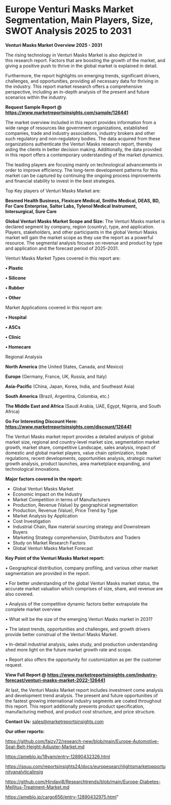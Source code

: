# Europe Venturi Masks Market Segmentation, Main Players, Size, SWOT Analysis 2025 to 2031

<Strong> Venturi Masks Market Overview 2025 - 2031</strong>

The rising technology in Venturi Masks Market is also depicted in this research report. Factors that are boosting the growth of the market, and giving a positive push to thrive in the global market is explained in detail.

Furthermore, the report highlights on emerging trends, significant drivers, challenges, and opportunities, providing all necessary data for thriving in the industry. This report market research offers a comprehensive perspective, including an in-depth analysis of the present and future scenarios within the industry.

<strong>Request Sample Report @ <a href=https://www.marketreportsinsights.com/sample/126441>https://www.marketreportsinsights.com/sample/126441</a></strong>

The market overview included in this report provides information from a wide range of resources like government organizations, established companies, trade and industry associations, industry brokers and other such regulatory and non-regulatory bodies. The data acquired from these organizations authenticate the Venturi Masks research report, thereby aiding the clients in better decision making. Additionally, the data provided in this report offers a contemporary understanding of the market dynamics.

The leading players are focusing mainly on technological advancements in order to improve efficiency. The long-term development patterns for this market can be captured by continuing the ongoing process improvements and financial stability to invest in the best strategies.

Top Key players of Venturi Masks Market are:

<strong>Besmed Health Business, Flexicare Medical, Smiths Medical, DEAS, BD, For Care Enterprise, Salter Labs, Tylenol Medical Instrument, Intersurgical, Sure Care</strong>

<strong><b>Global Venturi Masks Market Scope and Size:</b></strong>
The Venturi Masks market is declared segment by company, region (country), type, and application. Players, stakeholders, and other participants in the global Venturi Masks market will gain the market scope as they use the report as a powerful resource. The segmental analysis focuses on revenue and product by type and application and the forecast period of 2025-2031.

Venturi Masks Market Types covered in this report are:

<strong>• Plastic

• Silicone

• Rubber

• Other</strong>

Market Applications covered in this report are:

<strong>• Hospital

• ASCs

• Clinic

• Homecare</strong> 

Regional Analysis

<strong>North America</strong> (the United States, Canada, and Mexico)

<strong>Europe</strong> (Germany, France, UK, Russia, and Italy)

<strong>Asia-Pacific</strong> (China, Japan, Korea, India, and Southeast Asia)

<strong>South America</strong> (Brazil, Argentina, Colombia, etc.)

<strong>The Middle East and Africa</strong> (Saudi Arabia, UAE, Egypt, Nigeria, and South Africa)

<strong>Go For Interesting Discount Here: <a href=https://www.marketreportsinsights.com/discount/126441>https://www.marketreportsinsights.com/discount/126441</a></strong>

The Venturi Masks market report provides a detailed analysis of global market size, regional and country-level market size, segmentation market growth, market share, competitive Landscape, sales analysis, impact of domestic and global market players, value chain optimization, trade regulations, recent developments, opportunities analysis, strategic market growth analysis, product launches, area marketplace expanding, and technological innovations.

<strong><b>Major factors covered in the report:</b></strong>
<ul>
  <li>Global Venturi Masks Market </li>
  <li>Economic Impact on the Industry</li>
  <li>Market Competition in terms of Manufacturers</li>
  <li>Production, Revenue (Value) by geographical segmentation</li>
  <li>Production, Revenue (Value), Price Trend by Type</li>
  <li>Market Analysis by Application</li>
  <li>Cost Investigation</li>
  <li>Industrial Chain, Raw material sourcing strategy and Downstream Buyers</li>
  <li>Marketing Strategy comprehension, Distributors and Traders</li>
  <li>Study on Market Research Factors</li>
  <li>Global Venturi Masks Market Forecast</li>
</ul>

<strong><b>Key Point of the Venturi Masks Market report:</b></strong>

• Geographical distribution, company profiling, and various other market segmentation are provided in the report.

• For better understanding of the global Venturi Masks market status, the accurate market valuation which comprises of size, share, and revenue are also covered.

• Analysis of the competitive dynamic factors better extrapolate the complete market overview

• What will be the size of the emerging Venturi Masks market in 2031?

• The latest trends, opportunities and challenges, and growth drivers provide better construal of the Venturi Masks Market.

• In-detail industrial analysis, sales study, and production understanding shed more light on the future market growth rate and scope.

• Report also offers the opportunity for customization as per the customer request.

<strong><b>View Full Report @ <a href=https://www.marketreportsinsights.com/industry-forecast/venturi-masks-market-2022-126441>https://www.marketreportsinsights.com/industry-forecast/venturi-masks-market-2022-126441</a></b></strong>


At last, the Venturi Masks Market report includes investment come analysis and development trend analysis. The present and future opportunities of the fastest growing international industry segments are coated throughout this report. This report additionally presents product specification, manufacturing method, and product cost structure, and price structure.

<strong>Contact Us:</strong>
sales@marketreportsinsights.com

<strong>Our other reports:</strong>

<a href=https://github.com/faizy72/research-new/blob/main/Europe-Automotive-Seat-Belt-Height-Adjuster-Market.md>https://github.com/faizy72/research-new/blob/main/Europe-Automotive-Seat-Belt-Height-Adjuster-Market.md</a>

<a href=https://ameblo.jp/18yam/entry-12890432326.html>https://ameblo.jp/18yam/entry-12890432326.html</a>

<a href=https://issuu.com/reportsinsights24/docs/europesearchlightsmarketopportunityanalyticalinsig>https://issuu.com/reportsinsights24/docs/europesearchlightsmarketopportunityanalyticalinsig</a>

<a href=https://github.com/Hindavi8/Researchtrends/blob/main/Europe-Diabetes-Mellitus-Treatment-Market.md>https://github.com/Hindavi8/Researchtrends/blob/main/Europe-Diabetes-Mellitus-Treatment-Market.md</a>

<a href=https://ameblo.jp/cargo656/entry-12890432975.html>https://ameblo.jp/cargo656/entry-12890432975.html</a>"

